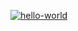 
[![hello-world](https://github.com/OlegKhnew/hexlet_pytest/actions/workflows/hello_world.yml/badge.svg)](https://github.com/OlegKhnew/hexlet_pytest/actions/workflows/hello_world.yml)


